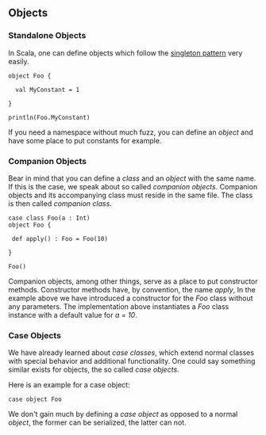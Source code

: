 ## Objects

### Standalone Objects

In Scala, one can define objects which follow the [singleton pattern](https://en.wikipedia.org/wiki/Singleton_pattern)  very easily.

~~~
object Foo {

  val MyConstant = 1
  
}

println(Foo.MyConstant)
~~~

If you need a namespace without much fuzz, you can define an _object_ and have some place to put constants for example. 

### Companion Objects

Bear in mind that you can define a _class_ and an _object_ with the same name. If this is the case, we speak about so called _companion objects_. Companion objects and its accompanying class must reside in the same file. The class is then called _companion class_. 

~~~
case class Foo(a : Int)
object Foo {

 def apply() : Foo = Foo(10)
 
}

Foo()    
~~~

Companion objects, among other things, serve as a place to put constructor methods. Constructor methods have, by convention, the name _apply_, In the example above we have introduced a constructor for the _Foo_ class without any parameters. The implementation above instantiates a _Foo_ class instance with a default value for _a = 10_. 

### Case Objects

We have already learned about _case classes_, which extend normal classes with special behavior and additional functionality. One could say something similar exists for objects, the so called _case objects_.

Here is an example for a case object:

~~~
case object Foo
~~~

We don't gain much by defining a _case object_ as opposed to a normal _object_, the former can be serialized, the latter can not. 